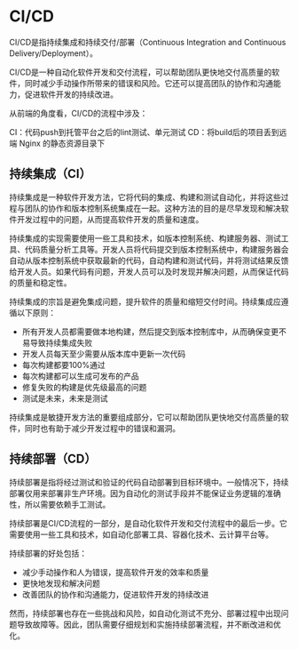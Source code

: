 # CI/CD
CI/CD是指持续集成和持续交付/部署（Continuous Integration and Continuous Delivery/Deployment）。

CI/CD是一种自动化软件开发和交付流程，可以帮助团队更快地交付高质量的软件，同时减少手动操作所带来的错误和风险。它还可以提高团队的协作和沟通能力，促进软件开发的持续改进。

从前端的角度看，CI/CD的流程中涉及：

CI：代码push到托管平台之后的lint测试、单元测试
CD：将build后的项目丢到远端 Nginx 的静态资源目录下

## 持续集成（CI）
持续集成是一种软件开发方法，它将代码的集成、构建和测试自动化，并将这些过程与团队的协作和版本控制系统集成在一起。这种方法的目的是尽早发现和解决软件开发过程中的问题，从而提高软件开发的质量和速度。

持续集成的实现需要使用一些工具和技术，如版本控制系统、构建服务器、测试工具、代码质量分析工具等。开发人员将代码提交到版本控制系统中，构建服务器会自动从版本控制系统中获取最新的代码，自动构建和测试代码，并将测试结果反馈给开发人员。如果代码有问题，开发人员可以及时发现并解决问题，从而保证代码的质量和稳定性。

持续集成的宗旨是避免集成问题，提升软件的质量和缩短交付时间。持续集成应遵循以下原则：
- 所有开发人员都需要做本地构建，然后提交到版本控制库中，从而确保变更不易导致持续集成失败
- 开发人员每天至少需要从版本库中更新一次代码
- 每次构建都要100%通过
- 每次构建都可以生成可发布的产品
- 修复失败的构建是优先级最高的问题
- 测试是未来，未来是测试

持续集成是敏捷开发方法的重要组成部分，它可以帮助团队更快地交付高质量的软件，同时也有助于减少开发过程中的错误和漏洞。

## 持续部署（CD）

持续部署是指将经过测试和验证的代码自动部署到目标环境中。一般情况下，持续部署仅用来部署非生产环境。因为自动化的测试手段并不能保证业务逻辑的准确性，所以需要依赖手工测试。

持续部署是CI/CD流程的一部分，是自动化软件开发和交付流程中的最后一步。它需要使用一些工具和技术，如自动化部署工具、容器化技术、云计算平台等。

持续部署的好处包括：
- 减少手动操作和人为错误，提高软件开发的效率和质量
- 更快地发现和解决问题
- 改善团队的协作和沟通能力，促进软件开发的持续改进

然而，持续部署也存在一些挑战和风险，如自动化测试不充分、部署过程中出现问题导致故障等。因此，团队需要仔细规划和实施持续部署流程，并不断改进和优化。